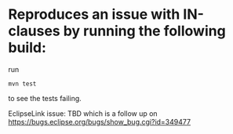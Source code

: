 # Reproduces an issue with IN-clauses by running the following build:

run

```
mvn test
```

to see the tests failing.

EclipseLink issue: TBD which is a follow up on https://bugs.eclipse.org/bugs/show_bug.cgi?id=349477
